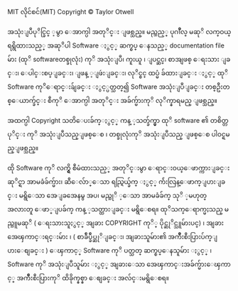 MIT လိုင်စင်(MIT)
Copyright © Taylor Otwell

အသုံးျပဳပုိင္ခြင္ ့မွာ ေအာက္ပါ အတုိင္း ျဖစ္သည္။ မည္သည့္ ပုဂၢိဳလ္ မဆုိ လက္ဝယ္ ရရွိထားသည့္ အဆုိပါ Software ႏွင့္ ဆက္စပ္ ေနသည့္ documentation file မ်ား (ထုိ softwareတစ္ခုလုံး) ကုိ အသုံးျပဳ၊ ကူးယူ ၊ ျပင္ဆင္၊ စာအျဖစ္ ေရးသား ျခင္း၊ ေပါင္းစပ္ျခင္း၊ ျဖန္ ့ျဖဴးျခင္း၊ လုိင္စင္ ထပ္မံ ခ်ထားျခင္း  ႏွင့္ ထုိ Software ကုိေရာင္းခ်ျခင္း ႏွင့္ပတ္သတ္၍ Software အသုံးျပဳျခင္း တစ္ဦးတစ္ေယာက္ခ်င္း စီကုိ ေအာက္ပါ အတုိင္း အခ်က္မ်ားကုိ လုိက္နာရမည္ ျဖစ္သည္။

အထက္ပါ Copyright သတိေပးခ်က္ႏွင့္ ကန္ ့သတ္ခ်က္မွာ ထုိ software ၏ တစိတ္တပုိင္း ကုိ အသုံးျပဳသည္ျဖစ္ေစ ၊ တစ္ခုလုံးကုိ အသုံးျပဳသည္ ျဖစ္ေစ ပါဝင္ရမည္ျဖစ္သည္။


ထို Software ကုိ လက္ရွိ စီမံထားသည့္ အတုိင္းမွာ ေရာင္းဝယ္ေဖာက္ကားျခင္း ဆုိင္ရာ အာမခံခ်က္မ်ား၊ ဆီေလ်ာ္ေသာ ရည္ရြယ္ခ်က္ ႏွင့္ က်ဴးလြန္ေဖာက္ျပားျခင္း မရွိေသာ အေျခအေနမွ အပ၊  မည္သုိ ့ေသာ အာမခံခ်က္ သုိ ့မဟုတ္  အလားတူ ေဖာ္ျပခ်က္ ကန္ ့သတ္ထားျခင္း မရွိေစရ။ ထုိသက္ေရာက္မႈသည္ မည္သူမဆုိ ( ေရးသားသူႏွင့္ အျခား COPYRIGHT ကုိ္ ပိုင္ဆုိင္သူမ်ားပင္) ၊ အျခားအေၾကာင္းရင္းမ်ား ၊ ( စာခ်ဳပ္ခ်ဳပ္ဆုိျခင္း၊ အျခားသူမ်ား၏ အက်ိဳးစီးပြားပ်က္ျပားေစျခင္း ) ေၾကာင့္ Software ကုိ ပတ္သတ္ ဆက္စပ္ေနသူမ်ား ႏွင့္ ၊  Software ကုိ အသုံးျပဳသူမ်ား ႏွင့္ အျခားေသာ အေၾကာင္းအခ်က္မ်ားေၾကာင့္ အက်ိဳးစီးပြားကုိ ထိခိုက္နစ္နာ ေစျခင္း အလ်င္းမရွိေစရ။

   
